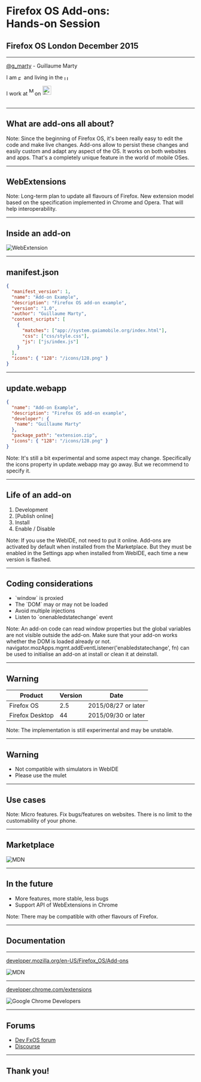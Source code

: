 # Firefox OS Add-ons:<br>Hands-on Session
## Firefox OS London December 2015

---

[@g_marty](https://twitter.com/g_marty) - Guillaume Marty

I am <img src="img/French.svg" style="height: .8em; vertical-align: middle;" alt="French" title="French"> and living in the <img src="img/UK.svg" style="height: .8em; vertical-align: middle;" alt="UK" title="UK">

I work at <img src="img/Mozilla.svg" style="height: .8em; vertical-align: middle; margin-bottom: 21px;" alt="Mozilla" title="Mozilla"> on <img src="img/Firefox-OS.svg" style="height: 1.7em; vertical-align: middle; margin-bottom: 21px;" alt="Firefox OS" title="Firefox OS">

---

## What are add-ons all about?

Note:
Since the beginning of Firefox OS, it's been really easy to edit the code and
make live changes.
Add-ons allow to persist these changes and easily custom and adapt any aspect
of the OS. It works on both websites and apps.
That's a completely unique feature in the world of mobile OSes.

---

## WebExtensions

Note:
Long-term plan to update all flavours of Firefox.
New extension model based on the specification implemented in Chrome and Opera.
That will help interoperability.

---

## Inside an add-on

![WebExtension](img/webextension.svg)

---

## manifest.json

```json
{
  "manifest_version": 1,
  "name": "Add-on Example",
  "description": "Firefox OS add-on example",
  "version": "1.0",
  "author": "Guillaume Marty",
  "content_scripts": [
    {
      "matches": ["app://system.gaiamobile.org/index.html"],
      "css": ["css/style.css"],
      "js": ["js/index.js"]
    }
  ],
  "icons": { "128": "/icons/128.png" }
}
```

---

## update.webapp

```json
{
  "name": "Add-on Example",
  "description": "Firefox OS add-on example",
  "developer": {
   "name": "Guillaume Marty"
  },
  "package_path": "extension.zip",
  "icons": { "128": "/icons/128.png" }
}
```

Note:
It's still a bit experimental and some aspect may change.
Specifically the icons property in update.webapp may go away.
But we recommend to specify it.

---

## Life of an add-on

1. Development
2. [Publish online]
3. Install
4. Enable / Disable

Note:
If you use the WebIDE, not need to put it online.
Add-ons are activated by default when installed from the Marketplace.
But they must be enabled in the Settings app when installed from WebIDE, each
time a new version is flashed.

---

## Coding considerations

* <div>`window` is proxied</div> <!-- .element: class="fragment" data-fragment-index="1" -->
* <div>The `DOM` may or may not be loaded</div> <!-- .element: class="fragment" data-fragment-index="2" -->
* <div>Avoid multiple injections</div> <!-- .element: class="fragment" data-fragment-index="3" -->
* <div>Listen to `onenabledstatechange` event</div> <!-- .element: class="fragment" data-fragment-index="4" -->

Note:
An add-on code can read window properties but the global variables are not
visible outside the add-on.
Make sure that your add-on works whether the DOM is loaded already or not.
navigator.mozApps.mgmt.addEventListener('enabledstatechange', fn) can be used to
initialise an add-on at install or clean it at deinstall.

---

## Warning

|Product|Version|Date|
|---------------|---|----------------------|
|Firefox OS     |2.5|2015/08/27 or later|
|Firefox Desktop|44 |2015/09/30 or later|

Note:
The implementation is still experimental and may be unstable.

---

## Warning

* Not compatible with simulators in WebIDE
* Please use the mulet

---

## Use cases

Note:
Micro features.
Fix bugs/features on websites.
There is no limit to the customability of your phone.

---

## Marketplace

![MDN](img/marketplace.png)

---

## In the future

* More features, more stable, less bugs
* Support API of WebExtensions in Chrome

Note:
There may be compatible with other flavours of Firefox.

---

## Documentation

---

[developer.mozilla.org/en-US/Firefox_OS/Add-ons](https://developer.mozilla.org/en-US/Firefox_OS/Add-ons)

![MDN](img/mdn.png)

---

[developer.chrome.com/extensions](https://developer.chrome.com/extensions)

![Google Chrome Developers](img/google-chrome.png)

---

## Forums

* [Dev FxOS forum](https://groups.google.com/forum/#!forum/mozilla.dev.fxos)
* [Discourse](https://discourse.mozilla-community.org/c/add-ons/)

---

## Thank you!
